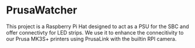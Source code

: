# PrusaWatcher

This project is a Raspberry Pi Hat designed to act as a PSU for the SBC and offer connectivty for LED strips. We use it to enhance the connecitivity to our Prusa MK3S+ printers using PrusaLink with the builtin RPI camera.
